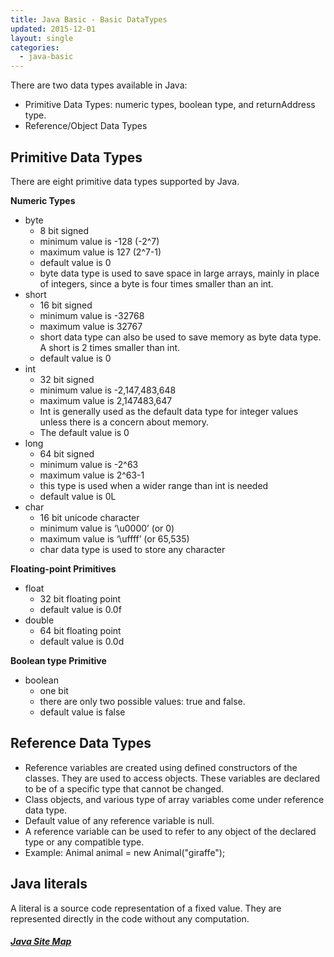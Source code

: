 ```yaml
---
title: Java Basic - Basic DataTypes
updated: 2015-12-01
layout: single
categories:
  - java-basic
---
```


There are two data types available in Java:

* Primitive Data Types: numeric types, boolean type, and returnAddress type.
* Reference/Object Data Types

## Primitive Data Types
There are eight primitive data types supported by Java.

**Numeric Types**

* byte
  * 8 bit signed
  * minimum value is -128 (-2^7)
  * maximum value is 127 (2^7-1)
  * default value is 0
  * byte data type is used to save space in large arrays, mainly in place of integers, since a byte is four times smaller than an int.
* short
  * 16 bit signed
  * minimum value is -32768
  * maximum value is 32767
  * short data type can also be used to save memory as byte data type. A short is 2 times smaller than int.
  * default value is 0 
* int
  * 32 bit signed
  * minimum value is -2,147,483,648
  * maximum value is 2,147483,647
  * Int is generally used as the default data type for integer values unless there is a concern about memory.
  * The default value is 0
* long
  * 64 bit signed
  * minimum value is -2^63
  * maximum value is 2^63-1
  * this type is used when a wider range than int is needed
  * default value is 0L
* char
  * 16 bit unicode character
  * minimum value is ‘\u0000’ (or 0)
  * maximum value is ‘\uffff’ (or 65,535)
  * char data type is used to store any character

**Floating-point Primitives**

* float
  * 32 bit floating point
  * default value is 0.0f
* double
  * 64 bit floating point
  * default value is 0.0d

**Boolean type Primitive**

* boolean
  * one bit
  * there are only two possible values: true and false.
  * default value is false 

## Reference Data Types

* Reference variables are created using defined constructors of the classes. They are used to access objects. These variables are declared to be of a specific type that cannot be changed.
* Class objects, and various type of array variables come under reference data type.
* Default value of any reference variable is null.
* A reference variable can be used to refer to any object of the declared type or any compatible type.
* Example: Animal animal = new Animal("giraffe");

## Java literals
A literal is a source code representation of a fixed value. They are represented directly in the code without any computation.

##### [Java Site Map](../java-sitemap)
